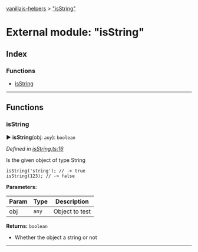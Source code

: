 [vanillajs-helpers](../README.md) > ["isString"](../modules/_isstring_.md)



# External module: "isString"

## Index

### Functions

* [isString](_isstring_.md#isstring)



---
## Functions
<a id="isstring"></a>

###  isString

► **isString**(obj: *`any`*): `boolean`



*Defined in [isString.ts:16](https://github.com/Tokimon/vanillajs-helpers/blob/97e473e/isString.ts#L16)*



Is the given object of type String

    isString('string'); // -> true
    isString(123); // -> false


**Parameters:**

| Param | Type | Description |
| ------ | ------ | ------ |
| obj | `any`   |  Object to test |





**Returns:** `boolean`
- Whether the object a string or not






___


